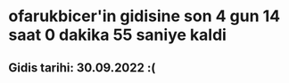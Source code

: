 # ofarukbicer'in gidisine son 4 gun 14 saat 0 dakika 55 saniye kaldi

## Gidis tarihi: 30.09.2022 :(